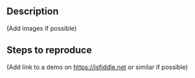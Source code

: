 ## Description

(Add images if possible)

## Steps to reproduce

(Add link to a demo on https://jsfiddle.net or similar if possible)
